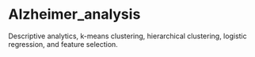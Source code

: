 # Alzheimer_analysis
Descriptive analytics, k-means clustering, hierarchical clustering, logistic regression, and feature selection.
